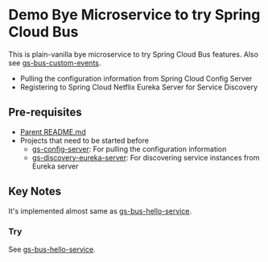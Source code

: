 # Demo Bye Microservice to try Spring Cloud Bus

This is plain-vanilla bye microservice to try Spring Cloud Bus features. Also see [gs-bus-custom-events](../gs-bus-custom-events/README.md).

* Pulling the configuration information from Spring Cloud Config Server
* Registering to Spring Cloud Netflix Eureka Server for Service Discovery

## Pre-requisites

* [Parent README.md](../README.md)
* Projects that need to be started before
	- [gs-config-server](../gs-config-server/README.md): For pulling the configuration information
	- [gs-discovery-eureka-server](../gs-discovery-eureka-server/README.md): For discovering service instances from Eureka server	 

## Key Notes

It's implemented almost same as [gs-bus-hello-service](../gs-bus-hello-service/README.md).

### Try

See [gs-bus-hello-service](../gs-bus-hello-service/README.md).